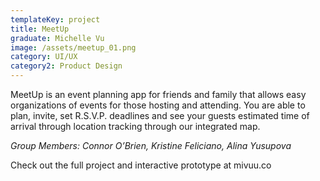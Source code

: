 ```yaml
---
templateKey: project
title: MeetUp
graduate: Michelle Vu
image: /assets/meetup_01.png
category: UI/UX
category2: Product Design
---
```

MeetUp is an event planning app for friends and family that allows easy organizations of events for those hosting and attending. You are able to plan, invite, set R.S.V.P. deadlines and see your guests estimated time of arrival through location tracking through our integrated map.

_Group Members: Connor O’Brien, Kristine Feliciano, Alina Yusupova_

Check out the full project and interactive prototype at mivuu.co
